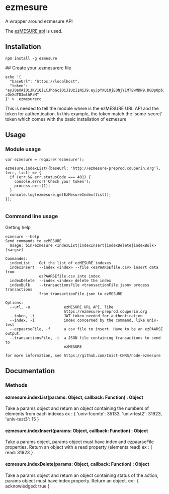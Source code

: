 # ezmesure

A wrapper around ezmesure API

The [ezMESURE api](https://github.com/Inist-CNRS/node-ezmesure.git) is used.

## Installation
```shell
npm install -g ezmesure
```

## Create your .ezmesurerc file
```shell
echo '{
  "baseUrl": "https://localhost",
  "token": "eyJ0eXAiOiJKV1QiLCJhbGciOiJIUzI1NiJ9.eyJpYXQiOjE0NjY1MTEwMDN9.DGDp0pb1DlydJDubf4HCbYzntFsl-zOeXdTD3mlhPzM"
}' > .ezmesurerc
```
This is needed to tell the module where is the ezMESURE URL API and the token for authentication.
In this example, the token match the 'some-secret' token which comes with the basic installation of ezmesure

## Usage

### Module usage

```shell
var ezmesure = require('ezmesure');

ezmesure.indexList({baseUrl: 'http://ezmesure-preprod.couperin.org'}, (err, list) => {
  if (err && err.statusCode === 401) {
    console.error('Check your token');
    process.exit(1);
  }
  console.log(ezmesure.getEzMesureIndex(list));
});


```

### Command line usage
Getting help
```shell
ezmesure --help
Send commands to ezMESURE
  Usage: bin/ezmesure <indexList|indexInsert|indexDelete|indexBulk> [<args>]

Commandes:
  indexList    Get the list of ezMESURE indexes
  indexInsert  --index <index> --file <ezPAARSEfile.csv> insert data from
               ezPAARSEfile.csv into index
  indexDelete  --index <index> delete the index
  indexBulk    --transactionsFile <transactionFile.json> process transactions
               from transactionFile.json to ezMESURE

Options:
  --url, -u               ezMESURE URL API, like
                          https://ezmesure-preprod.couperin.org
  --token, -t             JWT token needed for authentication
  --index, -i             index concerned by the command, like univ-test
  --ezpaarseFile, -f      a csv file to insert. Have to be an ezPAARSE output.
  --transactionsFile, -t  a JSON file containing transactions to send to
                          ezMESURE

for more information, see https://github.com/Inist-CNRS/node-ezmesure

```

## Documentation

### Methods

####  ezmesure.indexList(params: Object, callback: Function) : Object
Take a params object and return an object containing the numbers of elements from each indexes 
ex : { 'univ-fcomte': 35133, 'univ-test2': 31923, 'univ-test3': 15 }

####  ezmesure.indexInsert(params: Object, callback: Function) : Object
Take a params object, params object must have index and ezpaarseFile properties. Return an object with a read property (elements read)
ex : { read: 31923 }

####  ezmesure.indexDelete(params: Object, callback: Function) : Object
Take a params object and return an object containing status of the action, params object must have index property. Return an object.
ex : { acknowledged: true }










